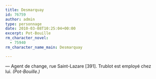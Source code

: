 ```yaml
---
title: Desmarquay
id: 76759
author: admin
type: personnage
date: 2010-03-08T10:25:04+00:00
excerpt: Pot-Bouille
rm_character_novel:
  - 75940
rm_character_name_main: Desmarquay

---
```

— Agent de change, rue Saint-Lazare [391]. Trublot est employé chez lui. _(Pot-Bouille.)_
